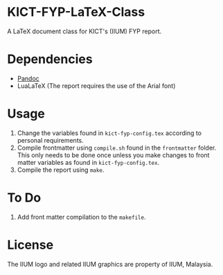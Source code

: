 # KICT-FYP-LaTeX-Class

A LaTeX document class for KICT's (IIUM) FYP report.

# Dependencies

- [Pandoc]
- LuaLaTeX (The report requires the use of the Arial font)

# Usage

1. Change the variables found in `kict-fyp-config.tex` according to personal requirements.
2. Compile frontmatter using `compile.sh` found in the `frontmatter` folder. This only needs to be done once unless you make changes to front matter variables as found in `kict-fyp-config.tex`.
3. Compile the report using `make`.

# To Do

1. Add front matter compilation to the `makefile`.

# License

The IIUM logo and related IIUM graphics are property of IIUM, Malaysia.

[Pandoc]: https://github.com/jgm/pandoc/releases